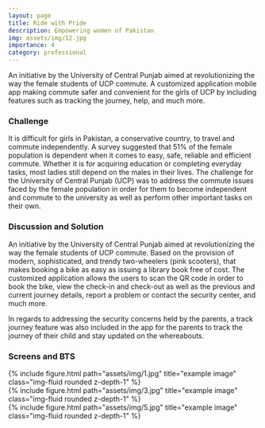 ```yaml
---
layout: page
title: Ride with Pride
description: Empowering women of Pakistan
img: assets/img/12.jpg
importance: 4
category: professional
---
```


An initiative by the University of Central Punjab aimed at revolutionizing the way the female students of UCP commute. A customized application mobile app making commute safer and convenient for the girls of UCP by including features such as tracking the journey, help, and much more.

### Challenge
It is difficult for girls in Pakistan, a conservative country, to travel and commute independently. A survey suggested that 51% of the female population is dependent when it comes to easy, safe, reliable and efficient commute. Whether it is for acquiring education or completing everyday tasks, most ladies still depend on the males in their lives. The challenge for the University of Central Punjab (UCP) was to address the commute issues faced by the female population in order for them to become independent and commute to the university as well as perform other important tasks on their own.

### Discussion and Solution
An initiative by the University of Central Punjab aimed at revolutionizing the way the female students of UCP commute. Based on the provision of modern, sophisticated, and trendy two-wheelers (pink scooters), that makes booking a bike as easy as issuing a library book free of cost. The customized application allows the users to scan the QR code in order to book the bike, view the check-in and check-out as well as the previous and current journey details, report a problem or contact the security center, and much more. 

In regards to addressing the security concerns held by the parents, a track journey feature was also included in the app for the parents to track the journey of their child and stay updated on the whereabouts. 

### Screens and BTS

<div class="row">
    <div class="col-sm mt-3 mt-md-0">
        {% include figure.html path="assets/img/1.jpg" title="example image" class="img-fluid rounded z-depth-1" %}
    </div>
    <div class="col-sm mt-3 mt-md-0">
        {% include figure.html path="assets/img/3.jpg" title="example image" class="img-fluid rounded z-depth-1" %}
    </div>
    <div class="col-sm mt-3 mt-md-0">
        {% include figure.html path="assets/img/5.jpg" title="example image" class="img-fluid rounded z-depth-1" %}
    </div>
</div>
